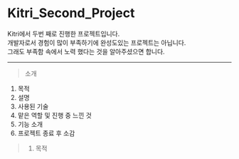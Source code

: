 # Kitri_Second_Project
 Kitri에서 두번 째로 진행한 프로젝트입니다.  
개발자로서 경험이 많이 부족하기에 완성도있는 프로젝트는 아닙니다.  
그래도 부족함 속에서 노력 했다는 것을 알아주셨으면 합니다.
* * *
>소개
  1. 목적
  2. 설명
  3. 사용된 기술
  4. 맡은 역할 및 진행 중 느낀 것
  5. 기능 소개
  6. 프로젝트 종료 후 소감
> 1. 목적
